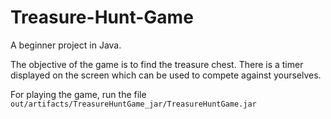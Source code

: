 # Treasure-Hunt-Game

A beginner project in Java.

The objective of the game is to find the treasure chest.
There is a timer displayed on the screen which can be used to compete against yourselves.

For playing the game, run the file `out/artifacts/TreasureHuntGame_jar/TreasureHuntGame.jar`
